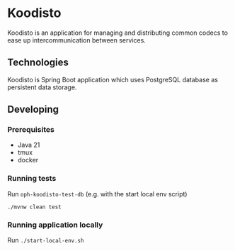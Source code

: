 # Koodisto

Koodisto is an application for managing and distributing common codecs to ease up intercommunication
between services.

## Technologies

Koodisto is Spring Boot application which uses PostgreSQL database as persistent data storage.

## Developing

### Prerequisites

* Java 21
* tmux
* docker

### Running tests

Run `oph-koodisto-test-db` (e.g. with the start local env script)

`./mvnw clean test`

### Running application locally

Run `./start-local-env.sh`
